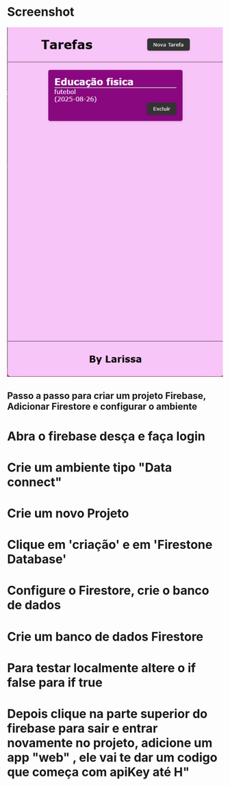 # Screenshot

 ![Screenshot](./Captura%20de%20tela%202025-08-26%20112318.png)


 ## Passo a passo para criar um projeto Firebase, Adicionar Firestore e configurar o ambiente

# Abra o firebase desça e faça login

# Crie um ambiente tipo "Data connect"

# Crie um novo Projeto

# Clique em 'criação' e em 'Firestone Database'

# Configure o Firestore, crie o banco de dados 

# Crie um banco de dados Firestore

# Para testar localmente altere o if false para if true

# Depois clique na parte superior do firebase para sair e entrar novamente no projeto, adicione um app "web" , ele vai te dar um codigo que começa com apiKey até H"


 
